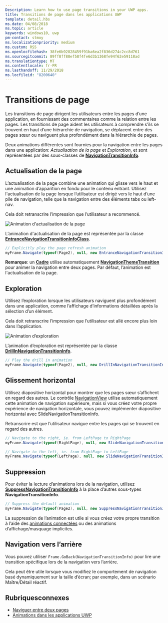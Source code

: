 ```yaml
---
Description: Learn how to use page transitions in your UWP apps.
title: Transitions de page dans les applications UWP
template: detail.hbs
ms.date: 04/08/2018
ms.topic: article
keywords: windows10, uwp
pm-contact: stmoy
ms.localizationpriority: medium
ms.custom: RS5
ms.openlocfilehash: 38fe6b92828459f91ba6ea2f836d274c2cc8d761
ms.sourcegitcommit: 89ff8ff88ef58f4fe6d3b1368fe94f62e59118ad
ms.translationtype: MT
ms.contentlocale: fr-FR
ms.lasthandoff: 11/29/2018
ms.locfileid: "8200640"
---
```

# <a name="page-transitions"></a>Transitions de page

Les transitions de page dirigent les utilisateurs entre les pages d’une application, en fournissant des commentaires comme la relation entre les pages. Les transitions de page aident les utilisateurs à comprendre s’ils se trouvent en haut d’une hiérarchie de navigation, se déplacent entre des pages sœur ou naviguent plus profondément dans la hiérarchie de pages.

Deux animations différentes sont fournies pour la navigation entre les pages dans une application: *Actualisation de la page* et *Exploration*, et sont représentées par des sous-classes de [**NavigationTransitionInfo**](https://docs.microsoft.com/uwp/api/windows.ui.xaml.media.animation.navigationtransitioninfo).

## <a name="page-refresh"></a>Actualisation de la page

L’actualisation de la page combine une animation qui glisse vers le haut et une animation d’apparition en fondu pour le contenu entrant. Utilisez l'actualisation de la page lorsque l’utilisateur est dirigé vers le haut d’une pile de navigation, telle que la navigation entre des éléments tabs ou left-nav.

Cela doit retranscrire l’impression que l’utilisateur a recommencé.

![Animation d'actualisation de la page](images/page-refresh.gif)

L’animation d'actualisation de la page est représentée par la classe [**EntranceNavigationTransitionInfoClass**](https://docs.microsoft.com/uwp/api/windows.ui.xaml.media.animation.entrancenavigationtransitioninfo).

```csharp
// Explicitly play the page refresh animation
myFrame.Navigate(typeof(Page2), null, new EntranceNavigationTransitionInfo());

```

**Remarque**: un [**Cadre**](https://docs.microsoft.com/uwp/api/windows.ui.xaml.controls.frame) utilise automatiquement [**NavigationThemeTransition**](https://docs.microsoft.com/uwp/api/windows.ui.xaml.media.animation.navigationthemetransition) pour animer la navigation entre deux pages. Par défaut, l’animation est l'actualisation de la page.

## <a name="drill"></a>Exploration

Utilisez l’exploration lorsque les utilisateurs naviguent plus profondément dans une application, comme l’affichage d’informations détaillées après la sélection d’un élément.

Cela doit retranscrire l’impression que l’utilisateur est allé encore plus loin dans l’application.

![Animation d’exploration](images/drill.gif)

L’animation d’exploration est représentée par la classe [**DrillInNavigationTransitionInfo**](https://docs.microsoft.com/uwp/api/windows.ui.xaml.media.animation.drillinnavigationtransitioninfo).

```csharp
// Play the drill in animation
myFrame.Navigate(typeof(Page2), null, new DrillInNavigationTransitionInfo());
```

## <a name="horizontal-slide"></a>Glissement horizontal

Utilisez diapositive horizontal pour montrer que les pages sœur s’affichent en regard des autres. Le contrôle [NavigationView](../controls-and-patterns/navigationview.md) utilise automatiquement cette animation de navigation supérieure, mais si vous créez votre propre expérience de navigation horizontale, vous pouvez implémenter diapositive horizontal avec SlideNavigationTransitionInfo.

Retranscrire est que l’utilisateur navigue entre les pages qui se trouvent en regard des autres. 

```csharp
// Navigate to the right, ie. from LeftPage to RightPage
myFrame.Navigate(typeof(RightPage), null, new SlideNavigationTransitionInfo() { SlideNavigationTransitionEffect.FromRight } );

// Navigate to the left, ie. from RightPage to LeftPage
myFrame.Navigate(typeof(LeftPage), null, new SlideNavigationTransitionInfo() { SlideNavigationTransitionEffect.FromLeft } );
```

## <a name="suppress"></a>Suppression

Pour éviter la lecture d’animations lors de la navigation, utilisez [**SuppressNavigationTransitionInfo**](https://docs.microsoft.com/uwp/api/windows.ui.xaml.media.animation.suppressnavigationtransitioninfo) à la place d’autres sous-types **NavigationTransitionInfo**.

```csharp
// Suppress the default animation
myFrame.Navigate(typeof(Page2), null, new SuppressNavigationTransitionInfo());
```

La suppression de l’animation est utile si vous créez votre propre transition à l’aide des [animations connectées](connected-animation.md) ou des animations d’affichage/masquage implicites.

## <a name="backwards-navigation"></a>Navigation vers l’arrière

Vous pouvez utiliser `Frame.GoBack(NavigationTransitionInfo)` pour lire une transition spécifique lors de la navigation vers l’arrière.

Cela peut être utile lorsque vous modifiez le comportement de navigation basé dynamiquement sur la taille d’écran; par exemple, dans un scénario Maître/Détail réactif.

## <a name="related-topics"></a>Rubriquesconnexes

- [Naviguer entre deux pages](../basics/navigate-between-two-pages.md)
- [Animations dans les applications UWP](index.md)
